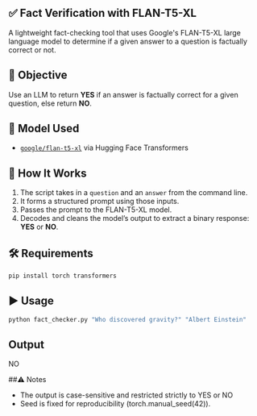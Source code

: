 ## ✅ Fact Verification with FLAN-T5-XL

A lightweight fact-checking tool that uses Google's FLAN-T5-XL large language model to determine if a given answer to a question is factually correct or not.

## 🧠 Objective

Use an LLM to return **YES** if an answer is factually correct for a given question, else return **NO**.

## 🧪 Model Used

- [`google/flan-t5-xl`](https://huggingface.co/google/flan-t5-xl) via Hugging Face Transformers

## 🚀 How It Works

1. The script takes in a `question` and an `answer` from the command line.
2. It forms a structured prompt using those inputs.
3. Passes the prompt to the FLAN-T5-XL model.
4. Decodes and cleans the model’s output to extract a binary response: **YES** or **NO**.

## 🛠️ Requirements

```bash
pip install torch transformers
```

## ▶️ Usage
```bash
python fact_checker.py "Who discovered gravity?" "Albert Einstein"
```

## Output
NO

##⚠️ Notes
- The output is case-sensitive and restricted strictly to YES or NO
- Seed is fixed for reproducibility (torch.manual_seed(42)).
